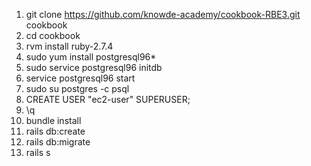 1. git clone https://github.com/knowde-academy/cookbook-RBE3.git cookbook
2. cd cookbook
3. rvm install ruby-2.7.4
4. sudo yum install postgresql96*
5. sudo service postgresql96 initdb
6. service postgresql96 start
7. sudo su postgres -c psql
8. CREATE USER "ec2-user" SUPERUSER;
9. \q
10. bundle install
11. rails db:create
12. rails db:migrate
13. rails s
